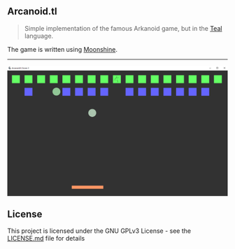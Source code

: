 ## Arcanoid.tl
> Simple implementation of the famous Arkanoid game, but in the [Teal](https://github.com/teal-language/tl) language.

The game is written using [Moonshine](https://github.com/b0ryakha/Moonshine-Lua-loader).

---

<img src="preview.png" align="center" />

## License
This project is licensed under the GNU GPLv3 License - see the [LICENSE.md](LICENSE.md) file for details
